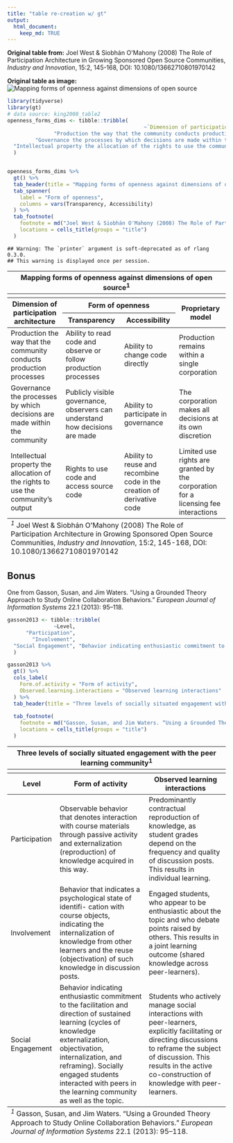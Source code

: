 ```yaml
---
title: "table re-creation w/ gt"
output: 
  html_document:
    keep_md: TRUE
---
```




__Original table from:__
Joel West & Siobhán O'Mahony (2008) The Role of Participation Architecture in Growing Sponsored Open Source Communities, _Industry and Innovation_, 15:2, 145-168, DOI: 10.1080/13662710801970142

__Original table as image:__
![Mapping forms of openness against dimensions of open source](https://i.imgur.com/yXPs0Vb.png)


```r
library(tidyverse)
library(gt)
# data source: king2008_table2
openness_forms_dims <- tibble::tribble(
                                            ~`Dimension of participation architecture`,                                                                  ~`Transparency`,                                                           ~`Accessibility`,                                                                   ~`Proprietary model`,
               "Production the way that the community conducts production processes",              "Ability to read code and observe or follow production processes",                                        "Ability to change code directly",                                     "Production remains within a single corporation",
         "Governance the processes by which decisions are made within the community", "Publicly visible governance, observers can understand how decisions are made",                                   "Ability to participate in governance",                          "The corporation makes all decisions at its own discretion",
  "Intellectual property the allocation of the rights to use the community’s output",                                    "Rights to use code and access source code", "Ability to reuse and recombine code in the creation of derivative code", "Limited use rights are granted by the corporation for a licensing fee interactions"
  )


openness_forms_dims %>%
  gt() %>%
  tab_header(title = "Mapping forms of openness against dimensions of open source") %>%
  tab_spanner(
    label = "Form of openness",
    columns = vars(Transparency, Accessibility)
  ) %>%
  tab_footnote(
    footnote = md("Joel West & Siobhán O'Mahony (2008) The Role of Participation Architecture in Growing Sponsored Open Source Communities, _Industry and Innovation_, 15:2, 145-168, DOI: 10.1080/13662710801970142"),
    locations = cells_title(groups = "title")
  )
```

```
## Warning: The `printer` argument is soft-deprecated as of rlang 0.3.0.
## This warning is displayed once per session.
```

<!--html_preserve--><style>html {
  font-family: -apple-system, BlinkMacSystemFont, 'Segoe UI', Roboto, Oxygen, Ubuntu, Cantarell, 'Fira Sans', 'Droid Sans', 'Helvetica Neue', Arial, sans-serif;
}

#podngnykgh .gt_table {
  border-collapse: collapse;
  margin-left: auto;
  margin-right: auto;
  color: #000000;
  font-size: 16px;
  background-color: #FFFFFF;
  /* table.background.color */
  width: auto;
  /* table.width */
  border-top-style: solid;
  /* table.border.top.style */
  border-top-width: 2px;
  /* table.border.top.width */
  border-top-color: #A8A8A8;
  /* table.border.top.color */
}

#podngnykgh .gt_heading {
  background-color: #FFFFFF;
  /* heading.background.color */
  border-bottom-color: #FFFFFF;
}

#podngnykgh .gt_title {
  color: #000000;
  font-size: 125%;
  /* heading.title.font.size */
  padding-top: 4px;
  /* heading.top.padding */
  padding-bottom: 1px;
  border-bottom-color: #FFFFFF;
  border-bottom-width: 0;
}

#podngnykgh .gt_subtitle {
  color: #000000;
  font-size: 85%;
  /* heading.subtitle.font.size */
  padding-top: 1px;
  padding-bottom: 4px;
  /* heading.bottom.padding */
  border-top-color: #FFFFFF;
  border-top-width: 0;
}

#podngnykgh .gt_bottom_border {
  border-bottom-style: solid;
  /* heading.border.bottom.style */
  border-bottom-width: 2px;
  /* heading.border.bottom.width */
  border-bottom-color: #A8A8A8;
  /* heading.border.bottom.color */
}

#podngnykgh .gt_column_spanner {
  border-bottom-style: solid;
  border-bottom-width: 2px;
  border-bottom-color: #A8A8A8;
  padding-top: 4px;
  padding-bottom: 4px;
}

#podngnykgh .gt_col_heading {
  color: #000000;
  background-color: #FFFFFF;
  /* column_labels.background.color */
  font-size: 16px;
  /* column_labels.font.size */
  font-weight: initial;
  /* column_labels.font.weight */
  padding: 10px;
  margin: 10px;
}

#podngnykgh .gt_sep_right {
  border-right: 5px solid #FFFFFF;
}

#podngnykgh .gt_group_heading {
  padding: 8px;
  color: #000000;
  background-color: #FFFFFF;
  /* stub_group.background.color */
  font-size: 16px;
  /* stub_group.font.size */
  font-weight: initial;
  /* stub_group.font.weight */
  border-top-style: solid;
  /* stub_group.border.top.style */
  border-top-width: 2px;
  /* stub_group.border.top.width */
  border-top-color: #A8A8A8;
  /* stub_group.border.top.color */
  border-bottom-style: solid;
  /* stub_group.border.bottom  .style */
  border-bottom-width: 2px;
  /* stub_group.border.bottom  .width */
  border-bottom-color: #A8A8A8;
  /* stub_group.border.bottom  .color */
}

#podngnykgh .gt_empty_group_heading {
  padding: 0.5px;
  color: #000000;
  background-color: #FFFFFF;
  /* stub_group.background.color */
  font-size: 16px;
  /* stub_group.font.size */
  font-weight: initial;
  /* stub_group.font.weight */
  border-top-style: solid;
  /* stub_group.border.top.style */
  border-top-width: 2px;
  /* stub_group.border.top.width */
  border-top-color: #A8A8A8;
  /* stub_group.border.top.color */
  border-bottom-style: solid;
  /* stub_group.border.bottom  .style */
  border-bottom-width: 2px;
  /* stub_group.border.bottom  .width */
  border-bottom-color: #A8A8A8;
  /* stub_group.border.bottom  .color */
}

#podngnykgh .gt_striped tr:nth-child(even) {
  background-color: #f2f2f2;
}

#podngnykgh .gt_row {
  padding: 10px;
  /* row.padding */
  margin: 10px;
}

#podngnykgh .gt_stub {
  border-right-style: solid;
  border-right-width: 2px;
  border-right-color: #A8A8A8;
  text-indent: 5px;
}

#podngnykgh .gt_stub.gt_row {
  background-color: #FFFFFF;
}

#podngnykgh .gt_summary_row {
  background-color: #FFFFFF;
  /* summary_row.background.color */
  padding: 6px;
  /* summary_row.padding */
  text-transform: inherit;
  /* summary_row.text_transform */
}

#podngnykgh .gt_first_summary_row {
  border-top-style: solid;
  border-top-width: 2px;
  border-top-color: #A8A8A8;
}

#podngnykgh .gt_table_body {
  border-top-style: solid;
  /* field.border.top.style */
  border-top-width: 2px;
  /* field.border.top.width */
  border-top-color: #A8A8A8;
  /* field.border.top.color */
  border-bottom-style: solid;
  /* field.border.bottom.style */
  border-bottom-width: 2px;
  /* field.border.bottom.width */
  border-bottom-color: #A8A8A8;
  /* field.border.bottom.color */
}

#podngnykgh .gt_footnote {
  font-size: 90%;
  /* footnote.font.size */
  padding: 4px;
  /* footnote.padding */
}

#podngnykgh .gt_sourcenote {
  font-size: 90%;
  /* sourcenote.font.size */
  padding: 4px;
  /* sourcenote.padding */
}

#podngnykgh .gt_center {
  text-align: center;
}

#podngnykgh .gt_left {
  text-align: left;
}

#podngnykgh .gt_right {
  text-align: right;
  font-variant-numeric: tabular-nums;
}

#podngnykgh .gt_font_normal {
  font-weight: normal;
}

#podngnykgh .gt_font_bold {
  font-weight: bold;
}

#podngnykgh .gt_font_italic {
  font-style: italic;
}

#podngnykgh .gt_super {
  font-size: 65%;
}

#podngnykgh .gt_footnote_glyph {
  font-style: italic;
  font-size: 65%;
}
</style>
<div id="podngnykgh"><!--gt table start-->
<table class='gt_table'>
<thead>
<tr>
<th class='gt_heading gt_title gt_font_normal gt_center' colspan='4'>Mapping forms of openness against dimensions of open source<sup class='gt_footnote_glyph'>1</sup></th>
</tr>
<tr>
<th class='gt_heading gt_subtitle gt_font_normal gt_center gt_bottom_border' colspan='4'></th>
</tr>
<tr>
<th class='gt_col_heading gt_center' rowspan='2' colspan='1'>Dimension of participation architecture</th>
<th class='gt_col_heading gt_column_spanner gt_center' rowspan='1' colspan='2'>Form of openness</th>
<th class='gt_col_heading gt_center' rowspan='2' colspan='1'>Proprietary model</th>
</tr>
<tr>
<th class='gt_col_heading gt_left' rowspan='1' colspan='1'>Transparency</th>
<th class='gt_col_heading gt_left' rowspan='1' colspan='1'>Accessibility</th>
</tr>
<tbody class='gt_table_body gt_striped'>
<tr>
<td class='gt_row gt_left'>Production the way that the community conducts production processes             </td>
<td class='gt_row gt_left'>Ability to read code and observe or follow production processes             </td>
<td class='gt_row gt_left'>Ability to change code directly                                       </td>
<td class='gt_row gt_left'>Production remains within a single corporation                                    </td>
</tr>
<tr>
<td class='gt_row gt_left'>Governance the processes by which decisions are made within the community       </td>
<td class='gt_row gt_left'>Publicly visible governance, observers can understand how decisions are made</td>
<td class='gt_row gt_left'>Ability to participate in governance                                  </td>
<td class='gt_row gt_left'>The corporation makes all decisions at its own discretion                         </td>
</tr>
<tr>
<td class='gt_row gt_left'>Intellectual property the allocation of the rights to use the community’s output</td>
<td class='gt_row gt_left'>Rights to use code and access source code                                   </td>
<td class='gt_row gt_left'>Ability to reuse and recombine code in the creation of derivative code</td>
<td class='gt_row gt_left'>Limited use rights are granted by the corporation for a licensing fee interactions</td>
</tr>
</tbody>
<tfoot>
<tr>
<td colspan='4' class='gt_footnote'><sup class='gt_footnote_glyph'><em>1</em></sup> Joel West &amp; Siobhán O'Mahony (2008) The Role of Participation Architecture in Growing Sponsored Open Source Communities, <em>Industry and Innovation</em>, 15:2, 145-168, DOI: 10.1080/13662710801970142</td>
</tr>
</tfoot></table>
<!--gt table end-->
</div><!--/html_preserve-->

## Bonus

One from Gasson, Susan, and Jim Waters. “Using a Grounded Theory Approach to Study Online Collaboration Behaviors.” _European Journal of Information Systems_ 22.1 (2013): 95–118.


```r
gasson2013 <- tibble::tribble(
               ~Level,                                                                                                                                                                                                                                                                           ~Form.of.activity,                                                                                                                                                                                                           ~Observed.learning.interactions,
      "Participation",                                                                                                                         "Observable behavior that denotes interaction with course materials through passive activity and externalization (reproduction) of knowledge acquired in this way.",                                                                    "Predominantly contractual reproduction of knowledge, as student grades depend on the frequency and quality of discussion posts. This results in individual learning.",
        "Involvement",                                                               "Behavior that indicates a psychological state of identifi- cation with course objects, indicating the internalization of knowledge from other learners and the reuse (objectivation) of such knowledge in discussion posts.",                                               "Engaged students, who appear to be enthusiastic about the topic and who debate points raised by others. This results in a joint learning outcome (shared knowledge across peer-learners).",
  "Social Engagement", "Behavior indicating enthusiastic commitment to the facilitation and direction of sustained learning (cycles of knowledge externalization, objectivation, internalization, and reframing). Socially engaged students interacted with peers in the learning community as well as the topic.", "Students who actively manage social interactions with peer-learners, explicitly facilitating or directing discussions to reframe the subject of discussion. This results in the active co-construction of knowledge with peer-learners."
  )

gasson2013 %>%
  gt() %>%
  cols_label(
    Form.of.activity = "Form of activity",
    Observed.learning.interactions = "Observed learning interactions"
  ) %>%
  tab_header(title = "Three levels of socially situated engagement with the peer learning community") %>%
  
  tab_footnote(
    footnote = md("Gasson, Susan, and Jim Waters. “Using a Grounded Theory Approach to Study Online Collaboration Behaviors.” _European Journal of Information Systems_ 22.1 (2013): 95–118."),
    locations = cells_title(groups = "title")
  )
```

<!--html_preserve--><style>html {
  font-family: -apple-system, BlinkMacSystemFont, 'Segoe UI', Roboto, Oxygen, Ubuntu, Cantarell, 'Fira Sans', 'Droid Sans', 'Helvetica Neue', Arial, sans-serif;
}

#inlshcgydw .gt_table {
  border-collapse: collapse;
  margin-left: auto;
  margin-right: auto;
  color: #000000;
  font-size: 16px;
  background-color: #FFFFFF;
  /* table.background.color */
  width: auto;
  /* table.width */
  border-top-style: solid;
  /* table.border.top.style */
  border-top-width: 2px;
  /* table.border.top.width */
  border-top-color: #A8A8A8;
  /* table.border.top.color */
}

#inlshcgydw .gt_heading {
  background-color: #FFFFFF;
  /* heading.background.color */
  border-bottom-color: #FFFFFF;
}

#inlshcgydw .gt_title {
  color: #000000;
  font-size: 125%;
  /* heading.title.font.size */
  padding-top: 4px;
  /* heading.top.padding */
  padding-bottom: 1px;
  border-bottom-color: #FFFFFF;
  border-bottom-width: 0;
}

#inlshcgydw .gt_subtitle {
  color: #000000;
  font-size: 85%;
  /* heading.subtitle.font.size */
  padding-top: 1px;
  padding-bottom: 4px;
  /* heading.bottom.padding */
  border-top-color: #FFFFFF;
  border-top-width: 0;
}

#inlshcgydw .gt_bottom_border {
  border-bottom-style: solid;
  /* heading.border.bottom.style */
  border-bottom-width: 2px;
  /* heading.border.bottom.width */
  border-bottom-color: #A8A8A8;
  /* heading.border.bottom.color */
}

#inlshcgydw .gt_column_spanner {
  border-bottom-style: solid;
  border-bottom-width: 2px;
  border-bottom-color: #A8A8A8;
  padding-top: 4px;
  padding-bottom: 4px;
}

#inlshcgydw .gt_col_heading {
  color: #000000;
  background-color: #FFFFFF;
  /* column_labels.background.color */
  font-size: 16px;
  /* column_labels.font.size */
  font-weight: initial;
  /* column_labels.font.weight */
  padding: 10px;
  margin: 10px;
}

#inlshcgydw .gt_sep_right {
  border-right: 5px solid #FFFFFF;
}

#inlshcgydw .gt_group_heading {
  padding: 8px;
  color: #000000;
  background-color: #FFFFFF;
  /* stub_group.background.color */
  font-size: 16px;
  /* stub_group.font.size */
  font-weight: initial;
  /* stub_group.font.weight */
  border-top-style: solid;
  /* stub_group.border.top.style */
  border-top-width: 2px;
  /* stub_group.border.top.width */
  border-top-color: #A8A8A8;
  /* stub_group.border.top.color */
  border-bottom-style: solid;
  /* stub_group.border.bottom  .style */
  border-bottom-width: 2px;
  /* stub_group.border.bottom  .width */
  border-bottom-color: #A8A8A8;
  /* stub_group.border.bottom  .color */
}

#inlshcgydw .gt_empty_group_heading {
  padding: 0.5px;
  color: #000000;
  background-color: #FFFFFF;
  /* stub_group.background.color */
  font-size: 16px;
  /* stub_group.font.size */
  font-weight: initial;
  /* stub_group.font.weight */
  border-top-style: solid;
  /* stub_group.border.top.style */
  border-top-width: 2px;
  /* stub_group.border.top.width */
  border-top-color: #A8A8A8;
  /* stub_group.border.top.color */
  border-bottom-style: solid;
  /* stub_group.border.bottom  .style */
  border-bottom-width: 2px;
  /* stub_group.border.bottom  .width */
  border-bottom-color: #A8A8A8;
  /* stub_group.border.bottom  .color */
}

#inlshcgydw .gt_striped tr:nth-child(even) {
  background-color: #f2f2f2;
}

#inlshcgydw .gt_row {
  padding: 10px;
  /* row.padding */
  margin: 10px;
}

#inlshcgydw .gt_stub {
  border-right-style: solid;
  border-right-width: 2px;
  border-right-color: #A8A8A8;
  text-indent: 5px;
}

#inlshcgydw .gt_stub.gt_row {
  background-color: #FFFFFF;
}

#inlshcgydw .gt_summary_row {
  background-color: #FFFFFF;
  /* summary_row.background.color */
  padding: 6px;
  /* summary_row.padding */
  text-transform: inherit;
  /* summary_row.text_transform */
}

#inlshcgydw .gt_first_summary_row {
  border-top-style: solid;
  border-top-width: 2px;
  border-top-color: #A8A8A8;
}

#inlshcgydw .gt_table_body {
  border-top-style: solid;
  /* field.border.top.style */
  border-top-width: 2px;
  /* field.border.top.width */
  border-top-color: #A8A8A8;
  /* field.border.top.color */
  border-bottom-style: solid;
  /* field.border.bottom.style */
  border-bottom-width: 2px;
  /* field.border.bottom.width */
  border-bottom-color: #A8A8A8;
  /* field.border.bottom.color */
}

#inlshcgydw .gt_footnote {
  font-size: 90%;
  /* footnote.font.size */
  padding: 4px;
  /* footnote.padding */
}

#inlshcgydw .gt_sourcenote {
  font-size: 90%;
  /* sourcenote.font.size */
  padding: 4px;
  /* sourcenote.padding */
}

#inlshcgydw .gt_center {
  text-align: center;
}

#inlshcgydw .gt_left {
  text-align: left;
}

#inlshcgydw .gt_right {
  text-align: right;
  font-variant-numeric: tabular-nums;
}

#inlshcgydw .gt_font_normal {
  font-weight: normal;
}

#inlshcgydw .gt_font_bold {
  font-weight: bold;
}

#inlshcgydw .gt_font_italic {
  font-style: italic;
}

#inlshcgydw .gt_super {
  font-size: 65%;
}

#inlshcgydw .gt_footnote_glyph {
  font-style: italic;
  font-size: 65%;
}
</style>
<div id="inlshcgydw"><!--gt table start-->
<table class='gt_table'>
<thead>
<tr>
<th class='gt_heading gt_title gt_font_normal gt_center' colspan='3'>Three levels of socially situated engagement with the peer learning community<sup class='gt_footnote_glyph'>1</sup></th>
</tr>
<tr>
<th class='gt_heading gt_subtitle gt_font_normal gt_center gt_bottom_border' colspan='3'></th>
</tr>
<tr>
<th class='gt_col_heading gt_left' rowspan='1' colspan='1'>Level</th>
<th class='gt_col_heading gt_left' rowspan='1' colspan='1'>Form of activity</th>
<th class='gt_col_heading gt_left' rowspan='1' colspan='1'>Observed learning interactions</th>
</tr>
<tbody class='gt_table_body gt_striped'>
<tr>
<td class='gt_row gt_left'>Participation    </td>
<td class='gt_row gt_left'>Observable behavior that denotes interaction with course materials through passive activity and externalization (reproduction) of knowledge acquired in this way.                                                                                                                        </td>
<td class='gt_row gt_left'>Predominantly contractual reproduction of knowledge, as student grades depend on the frequency and quality of discussion posts. This results in individual learning.                                                                   </td>
</tr>
<tr>
<td class='gt_row gt_left'>Involvement      </td>
<td class='gt_row gt_left'>Behavior that indicates a psychological state of identifi- cation with course objects, indicating the internalization of knowledge from other learners and the reuse (objectivation) of such knowledge in discussion posts.                                                              </td>
<td class='gt_row gt_left'>Engaged students, who appear to be enthusiastic about the topic and who debate points raised by others. This results in a joint learning outcome (shared knowledge across peer-learners).                                              </td>
</tr>
<tr>
<td class='gt_row gt_left'>Social Engagement</td>
<td class='gt_row gt_left'>Behavior indicating enthusiastic commitment to the facilitation and direction of sustained learning (cycles of knowledge externalization, objectivation, internalization, and reframing). Socially engaged students interacted with peers in the learning community as well as the topic.</td>
<td class='gt_row gt_left'>Students who actively manage social interactions with peer-learners, explicitly facilitating or directing discussions to reframe the subject of discussion. This results in the active co-construction of knowledge with peer-learners.</td>
</tr>
</tbody>
<tfoot>
<tr>
<td colspan='3' class='gt_footnote'><sup class='gt_footnote_glyph'><em>1</em></sup> Gasson, Susan, and Jim Waters. “Using a Grounded Theory Approach to Study Online Collaboration Behaviors.” <em>European Journal of Information Systems</em> 22.1 (2013): 95–118.</td>
</tr>
</tfoot></table>
<!--gt table end-->
</div><!--/html_preserve-->


